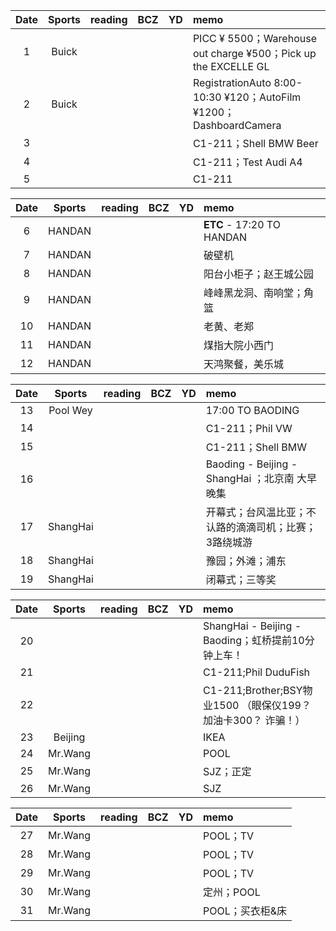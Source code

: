 | Date  | Sports | reading | BCZ | YD | memo | 
| :---: | :---: | :---: | :---: | :---: | :--- | 
| 1 | Buick |  |  |  | PICC ¥ 5500；Warehouse out charge ¥500；Pick up the EXCELLE GL| 
| 2 | Buick |  |  |  | RegistrationAuto 8:00-10:30 ¥120；AutoFilm ¥1200；DashboardCamera | 
| 3 |  |  |  |  | C1-211；Shell BMW Beer | 
| 4 |  |  |  |  | C1-211；Test Audi A4 | 
| 5 |  |  |  |  | C1-211 | 

| Date  | Sports | reading | BCZ | YD | memo | 
| :---: | :---: | :---: | :---: | :---: | :--- | 
| 6 | HANDAN |  |  |  | **ETC** - 17:20 TO HANDAN | 
| 7 | HANDAN |  |  |  |  破壁机 | 
| 8 | HANDAN |  |  |  |  阳台小柜子；赵王城公园| 
| 9 | HANDAN |  |  |  |  峰峰黑龙洞、南响堂；角篮|   
| 10 | HANDAN |  |  |  |  老黄、老郑| 
| 11 | HANDAN  |  |  |  |  煤指大院小西门 | 
| 12 | HANDAN  |  |  |  |  天鸿聚餐，美乐城| 

| Date  | Sports | reading | BCZ | YD | memo | 
| :---: | :---: | :---: | :---: | :---: | :--- | 
| 13 | Pool Wey |  |  |  | 17:00 TO BAODING | 
| 14 |  |  |  |  | C1-211；Phil VW | 
| 15 |  |  |  |  | C1-211；Shell BMW | 
| 16 |  |  |  |  | Baoding - Beijing - ShangHai ；北京南 大早晚集 | 
| 17 | ShangHai |  |  |  | 开幕式；台风温比亚；不认路的滴滴司机；比赛；3路绕城游 | 
| 18 | ShangHai |  |  |  | 豫园；外滩；浦东 | 
| 19 | ShangHai |  |  |  | 闭幕式；三等奖 | 

| Date  | Sports | reading | BCZ | YD | memo | 
| :---: | :---: | :---: | :---: | :---: | :--- | 
| 20 |  |  |  |  | ShangHai - Beijing - Baoding；虹桥提前10分钟上车！ | 
| 21 |  |  |  |  | C1-211;Phil DuduFish | 
| 22 |  |  |  |  | C1-211;Brother;BSY物业1500 （眼保仪199？ 加油卡300？ 诈骗！）| 
| 23 | Beijing |  |  |  | IKEA | 
| 24 | Mr.Wang |  |  |  | POOL | 
| 25 | Mr.Wang |  |  |  | SJZ；正定  | 
| 26 | Mr.Wang |  |  |  | SJZ | 

| Date  | Sports | reading | BCZ | YD | memo | 
| :---: | :---: | :---: | :---: | :---: | :--- | 
| 27 |Mr.Wang  |  |  |  | POOL；TV | 
| 28 |Mr.Wang  |  |  |  | POOL；TV | 
| 29 | Mr.Wang |  |  |  | POOL；TV |  
| 30 | Mr.Wang |  |  |  | 定州；POOL | 
| 31 | Mr.Wang |  |  |  | POOL；买衣柜&床 | 
